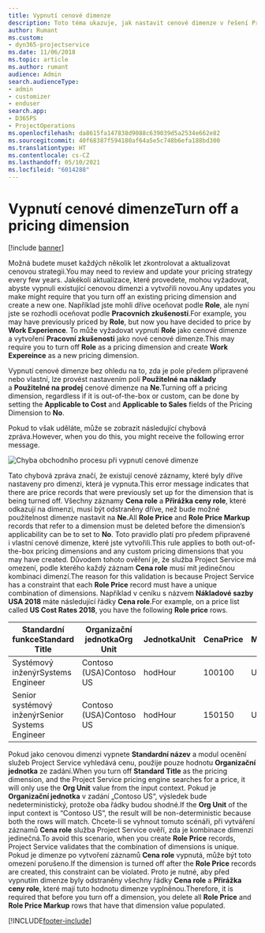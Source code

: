 ```yaml
---
title: Vypnutí cenové dimenze
description: Toto téma ukazuje, jak nastavit cenové dimenze v řešení Project Service.
author: Rumant
ms.custom:
- dyn365-projectservice
ms.date: 11/06/2018
ms.topic: article
ms.author: rumant
audience: Admin
search.audienceType:
- admin
- customizer
- enduser
search.app:
- D365PS
- ProjectOperations
ms.openlocfilehash: da8615fa147838d9088c639039d5a2534e662e82
ms.sourcegitcommit: 40f68387f594180af64a5e5c748b6efa188bd300
ms.translationtype: HT
ms.contentlocale: cs-CZ
ms.lasthandoff: 05/10/2021
ms.locfileid: "6014288"
---
```

# <a name="turn-off-a-pricing-dimension"></a><span data-ttu-id="45158-103">Vypnutí cenové dimenze</span><span class="sxs-lookup"><span data-stu-id="45158-103">Turn off a pricing dimension</span></span>

[!include [banner](../includes/psa-now-project-operations.md)]

<span data-ttu-id="45158-104">Možná budete muset každých několik let zkontrolovat a aktualizovat cenovou strategii.</span><span class="sxs-lookup"><span data-stu-id="45158-104">You may need to review and update your pricing strategy every few years.</span></span> <span data-ttu-id="45158-105">Jakékoli aktualizace, které provedete, mohou vyžadovat, abyste vypnuli existující cenovou dimenzi a vytvořili novou.</span><span class="sxs-lookup"><span data-stu-id="45158-105">Any updates you make might require that you turn off an existing pricing dimension and create a new one.</span></span> <span data-ttu-id="45158-106">Například jste mohli dříve oceňovat podle **Role**, ale nyní jste se rozhodli oceňovat podle **Pracovních zkušeností**.</span><span class="sxs-lookup"><span data-stu-id="45158-106">For example, you may have previously priced by **Role**, but now you have decided to price by **Work Experience**.</span></span> <span data-ttu-id="45158-107">To může vyžadovat vypnutí **Role** jako cenové dimenze a vytvoření **Pracovní zkušenosti** jako nové cenové dimenze.</span><span class="sxs-lookup"><span data-stu-id="45158-107">This may require you to turn off **Role** as a pricing dimension and create **Work Expereince** as a new pricing dimension.</span></span> 

<span data-ttu-id="45158-108">Vypnutí cenové dimenze bez ohledu na to, zda je pole předem připravené nebo vlastní, lze provést nastavením polí **Použitelné na náklady** a **Použitelné na prodej** cenové dimenze na **Ne**.</span><span class="sxs-lookup"><span data-stu-id="45158-108">Turning off a pricing dimension, regardless if it is out-of-the-box or custom, can be done by setting the **Applicable to Cost** and **Applicable to Sales** fields of the Pricing Dimension to **No**.</span></span>

<span data-ttu-id="45158-109">Pokud to však uděláte, může se zobrazit následující chybová zpráva.</span><span class="sxs-lookup"><span data-stu-id="45158-109">However, when you do this, you might receive the following error message.</span></span>

![Chyba obchodního procesu při vypnutí cenové dimenze](media/Business-Process-Error.png)


<span data-ttu-id="45158-111">Tato chybová zpráva značí, že existují cenové záznamy, které byly dříve nastaveny pro dimenzi, která je vypnuta.</span><span class="sxs-lookup"><span data-stu-id="45158-111">This error message indicates that there are price records that were previously set up for the dimension that is being turned off.</span></span> <span data-ttu-id="45158-112">Všechny záznamy **Cena role** a **Přirážka ceny role**, které odkazují na dimenzi, musí být odstraněny dříve, než bude možné použitelnost dimenze nastavit na **Ne.**</span><span class="sxs-lookup"><span data-stu-id="45158-112">All **Role Price** and **Role Price Markup** records that refer to a dimension must be deleted before the dimension’s applicability can be to set to **No**.</span></span> <span data-ttu-id="45158-113">Toto pravidlo platí pro předem připravené i vlastní cenové dimenze, které jste vytvořili.</span><span class="sxs-lookup"><span data-stu-id="45158-113">This rule applies to both out-of-the-box pricing dimensions and any custom pricing dimensions that you may have created.</span></span> <span data-ttu-id="45158-114">Důvodem tohoto ověření je, že služba Project Service má omezení, podle kterého každý záznam **Cena role** musí mít jedinečnou kombinaci dimenzí.</span><span class="sxs-lookup"><span data-stu-id="45158-114">The reason for this validation is because Project Service has a constraint that each **Role Price** record must have a unique combination of dimensions.</span></span> <span data-ttu-id="45158-115">Například v ceníku s názvem **Nákladové sazby USA 2018** máte následující řádky **Cena role**.</span><span class="sxs-lookup"><span data-stu-id="45158-115">For example, on a price list called **US Cost Rates 2018**, you have the following **Role price** rows.</span></span> 

| <span data-ttu-id="45158-116">Standardní funkce</span><span class="sxs-lookup"><span data-stu-id="45158-116">Standard Title</span></span>         | <span data-ttu-id="45158-117">Organizační jednotka</span><span class="sxs-lookup"><span data-stu-id="45158-117">Org Unit</span></span>    |<span data-ttu-id="45158-118">Jednotka</span><span class="sxs-lookup"><span data-stu-id="45158-118">Unit</span></span>   |<span data-ttu-id="45158-119">Cena</span><span class="sxs-lookup"><span data-stu-id="45158-119">Price</span></span>  |<span data-ttu-id="45158-120">Měna</span><span class="sxs-lookup"><span data-stu-id="45158-120">Currency</span></span>  |
| -----------------------|-------------|-------|-------|----------|
| <span data-ttu-id="45158-121">Systémový inženýr</span><span class="sxs-lookup"><span data-stu-id="45158-121">Systems Engineer</span></span>|<span data-ttu-id="45158-122">Contoso (USA)</span><span class="sxs-lookup"><span data-stu-id="45158-122">Contoso US</span></span>|<span data-ttu-id="45158-123">hod</span><span class="sxs-lookup"><span data-stu-id="45158-123">Hour</span></span>| <span data-ttu-id="45158-124">100</span><span class="sxs-lookup"><span data-stu-id="45158-124">100</span></span>|<span data-ttu-id="45158-125">USD</span><span class="sxs-lookup"><span data-stu-id="45158-125">USD</span></span>|
| <span data-ttu-id="45158-126">Senior systémový inženýr</span><span class="sxs-lookup"><span data-stu-id="45158-126">Senior Systems Engineer</span></span>|<span data-ttu-id="45158-127">Contoso (USA)</span><span class="sxs-lookup"><span data-stu-id="45158-127">Contoso US</span></span>|<span data-ttu-id="45158-128">hod</span><span class="sxs-lookup"><span data-stu-id="45158-128">Hour</span></span>| <span data-ttu-id="45158-129">150</span><span class="sxs-lookup"><span data-stu-id="45158-129">150</span></span>| <span data-ttu-id="45158-130">USD</span><span class="sxs-lookup"><span data-stu-id="45158-130">USD</span></span>|


<span data-ttu-id="45158-131">Pokud jako cenovou dimenzi vypnete **Standardní název** a modul ocenění služeb Project Service vyhledává cenu, použije pouze hodnotu **Organizační jednotka** ze zadání.</span><span class="sxs-lookup"><span data-stu-id="45158-131">When you turn off **Standard Title** as the pricing dimension, and the Project Service pricing engine searches for a price, it will only use the **Org Unit** value from the input context.</span></span> <span data-ttu-id="45158-132">Pokud je **Organizační jednotka** v zadání „Contoso US“, výsledek bude nedeterministický, protože oba řádky budou shodné.</span><span class="sxs-lookup"><span data-stu-id="45158-132">If the **Org Unit** of the input context is “Contoso US”, the result will be non-deterministic because both the rows will match.</span></span> <span data-ttu-id="45158-133">Chcete-li se vyhnout tomuto scénáři, při vytváření záznamů **Cena role** služba Project Service ověří, zda je kombinace dimenzí jedinečná.</span><span class="sxs-lookup"><span data-stu-id="45158-133">To avoid this scenario, when you create **Role Price** records, Project Service validates that the combination of dimensions is unique.</span></span> <span data-ttu-id="45158-134">Pokud je dimenze po vytvoření záznamů **Cena role** vypnutá, může být toto omezení porušeno.</span><span class="sxs-lookup"><span data-stu-id="45158-134">If the dimension is turned off after the **Role Price** records are created, this constraint can be violated.</span></span> <span data-ttu-id="45158-135">Proto je nutné, aby před vypnutím dimenze byly odstraněny všechny řádky **Cena role** a **Přirážka ceny role**, které mají tuto hodnotu dimenze vyplněnou.</span><span class="sxs-lookup"><span data-stu-id="45158-135">Therefore, it is required that before you turn off a dimension, you delete all **Role Price** and **Role Price Markup** rows that have that dimension value populated.</span></span>



[!INCLUDE[footer-include](../includes/footer-banner.md)]